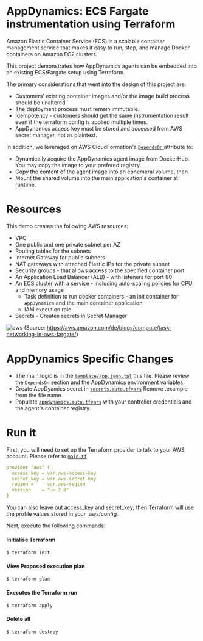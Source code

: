 # AppDynamics:  ECS Fargate instrumentation using Terraform 

Amazon Elastic Container Service (ECS) is a scalable container management service that makes it easy to run, stop, and manage Docker containers on Amazon EC2 clusters.

This project demonstrates how AppDynamics agents can be embedded into an existing ECS/Fargate setup using Terraform. 

The primary considerations that went into the design of this project are: 

- Customers' existing container images and/or the image build process should be unaltered. 
- The deployment process must remain immutable. 
- Idempotency - customers should get the same instrumentation result even if the terraform config is applied multiple times. 
- AppDynamics access key must be stored and accessed from AWS secret manager, not as plaintext. 

In addition, we leveraged on AWS CloudFormation's <a href="https://docs.aws.amazon.com/AWSCloudFormation/latest/UserGuide/aws-attribute-dependson.html"> `DependsOn` </a> attribute to: 

- Dynamically acquire the AppDynamics agent image from DockerHub. You may copy the image to your prefered registry. 
- Copy the content of the agent image into an ephemeral volume, then 
- Mount the shared volume into the main application's container at runtime. 

# Resources
This demo creates the following AWS resources:

- VPC
- One public and one private subnet per AZ
- Routing tables for the subnets
- Internet Gateway for public subnets
- NAT gateways with attached Elastic IPs for the private subnet
- Security groups - that allows access to the specified container port
- An Application Load Balancer (ALB) -  with listeners for port 80
- An ECS cluster with a service - including auto-scaling policies for CPU and memory usage 
   -  Task definition to run docker containers - an init container for `AppDynamics` and the main container application
   -  IAM execution role
- Secrets - Creates secrets in Secret Manager

![aws](https://user-images.githubusercontent.com/2548160/111489223-da447980-8731-11eb-8dc7-260ab6c63121.png)
(Source: https://aws.amazon.com/de/blogs/compute/task-networking-in-aws-fargate/)

# AppDynamics Specific Changes 

- The main logic is in the <a href="https://github.com/Appdynamics/appdynamics-terraform-ecs-fargate/blob/main/template/app.json.tpl">`template/app.json.tpl`</a> this file. Please review the `DependsOn` section and the AppDynamics environment variables.  
- Create AppDyamics secret in  <a href="https://github.com/Appdynamics/appdynamics-terraform-ecs-fargate/blob/main/secrets.auto.tfvars.example">`secrets.auto.tfvars`</a> Remove .example from the file name. 
- Populate <a href="https://github.com/Appdynamics/appdynamics-terraform-ecs-fargate/blob/main/appdynamics.auto.tfvars">`appdynamics.auto.tfvars`</a> with your controller credentials and the agent's container registry. 


# Run it

First, you will need to set up the Terraform provider to talk to your AWS account. Please refer to <a href="https://github.com/Appdynamics/appdynamics-terraform-ecs-fargate/blob/main/main.tf">`main.tf`</a>

```yaml
provider "aws" {
  access_key = var.aws-access-key
  secret_key = var.aws-secret-key
  region =     var.aws-region
  version    = "~> 2.0"
}
```

You can also leave out access_key and secret_key; then Terraform will use the profile values stored in your .aws/config. 

Next, execute the following commands:

#### Initialise Terraform 
`$ terraform init`

#### View Proposed execution plan 
`$ terraform plan`

#### Executes the Terraform run
`$ terraform apply`

#### Delete all 
`$ terraform destroy`




